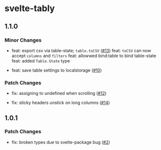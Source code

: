 # svelte-tably

## 1.1.0

### Minor Changes

- feat: export csv via table-state; `table.toCSV` ([#13](https://github.com/Refzlund/svelte-tably/pull/13))
  feat: `toCSV` can now accept `columns` and `filters`
  feat: allowwed bind:table to bind table-state
  feat: added `Table.State` type

- feat: save table settings to localstorage ([#10](https://github.com/Refzlund/svelte-tably/pull/10))

### Patch Changes

- fix: assigning to undefined when scrolling ([#12](https://github.com/Refzlund/svelte-tably/pull/12))

- fix: sticky headers unstick on long columns ([#14](https://github.com/Refzlund/svelte-tably/pull/14))

## 1.0.1

### Patch Changes

- fix: broken types due to svelte-package bug ([#2](https://github.com/Refzlund/svelte-tably/pull/2))
